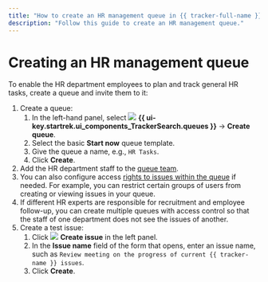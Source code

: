 ```yaml
---
title: "How to create an HR management queue in {{ tracker-full-name }}"
description: "Follow this guide to create an HR management queue."
---
```


# Creating an HR management queue

To enable the HR department employees to plan and track general HR tasks, create a queue and invite them to it:

1. Create a queue:
   1. In the left-hand panel, select ![](../_assets/tracker/svg/queues-ni.svg) **{{ ui-key.startrek.ui_components_TrackerSearch.queues }}** → **Create queue**.
   1. Select the basic **Start now** queue template.
   1. Give the queue a name, e.g., `HR Tasks`.
   1. Click **Create**.
1. Add the HR department staff to the [queue team](manager/queue-team.md).
1. You can also configure access [rights to issues within the queue](manager/queue-access.md) if needed. For example, you can restrict certain groups of users from creating or viewing issues in your queue.
1. If different HR experts are responsible for recruitment and employee follow-up, you can create multiple queues with access control so that the staff of one department does not see the issues of another.
1. Create a test issue:
   1. Click ![](../_assets/tracker/svg/icon-add.svg) **Create issue** in the left panel.
   1. In the **Issue name** field of the form that opens, enter an issue name, such as `Review meeting on the progress of current {{ tracker-name }} issues`.
   1. Click **Create**.

